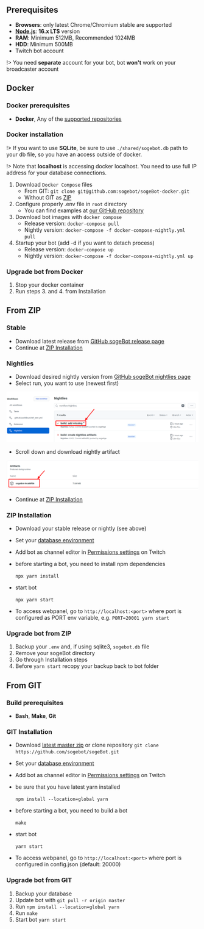 ## Prerequisites

- **Browsers**: only latest Chrome/Chromium stable are supported
- **[Node.js](https://nodejs.org/en/)**: **16.x LTS** version
- **RAM**: Minimum 512MB, Recommended 1024MB
- **HDD**: Minimum 500MB
- Twitch bot account

!> You need **separate** account for your bot, bot **won't** work on your
   broadcaster account

## Docker

### Docker prerequisites

- **Docker**, Any of the [supported repositories](http://sogebot.github.io/sogeBot/#/configuration/database)

### Docker installation

!> If you want to use **SQLite**, be sure to use `./shared/sogebot.db` path to
   your db file, so you have an access outside of docker.

!> Note that **localhost** is accessing docker localhost. You need to use full
   IP address for your database connections.

1. Download `Docker Compose` files
    - From GIT: `git clone git@github.com:sogebot/sogeBot-docker.git`
    - Without GIT as [ZIP](https://github.com/sogehige/sogeBot-docker/archive/master.zip)
2. Configure properly .env file in `root` directory
    - You can find examples at [our GitHub repository](https://github.com/sogebot/sogeBot/tree/master/src/data)
3. Download bot images with `docker compose`
    - Release version: `docker-compose pull`
    - Nightly version: `docker-compose -f docker-compose-nightly.yml pull`
4. Startup your bot (add -d if you want to detach process)
    - Release version: `docker-compose up`
    - Nightly version: `docker-compose -f docker-compose-nightly.yml up`

### Upgrade bot from Docker

1. Stop your docker container
2. Run steps 3. and 4. from Installation

## From ZIP

### Stable

- Download latest release from
  [GitHub sogeBot release page](https://github.com/sogebot/sogeBot/releases)
- Continue at [ZIP Installation](#zip-installation)

### Nightlies

- Download desired nightly version from [GitHub sogeBot nightlies page](https://github.com/sogebot/sogeBot/actions?query=workflow%3ANightlies)
- Select run, you want to use (newest first)

![create-new-app](./_images/install/nightlies.png)

- Scroll down and download nightly artifact

![create-new-app](./_images/install/artifact.png)

- Continue at [ZIP Installation](#zip-installation)

### ZIP Installation

- Download your stable release or nightly (see above)
- Set your [database environment](configuration/database)
- Add bot as channel editor
  in [Permissions settings](http://twitch.tv/dashboard/permissions) on Twitch

- before starting a bot, you need to install npm dependencies

    `npx yarn install`

- start bot

    `npx yarn start`

- To access webpanel, go to `http://localhost:<port>` where port is configured
  as PORT env variable, e.g. `PORT=20001 yarn start`

### Upgrade bot from ZIP

1. Backup your `.env` and, if using sqlite3, `sogebot.db` file
2. Remove your sogeBot directory
3. Go through Installation steps
4. Before `yarn start` recopy your backup back to bot folder

## From GIT

### Build prerequisites

- **Bash**, **Make**, **Git**

### GIT Installation

- Download [latest master zip](https://github.com/sogebot/sogeBot/archive/master.zip)
  or clone repository `git clone https://github.com/sogebot/sogeBot.git`
- Set your [database environment](configuration/database)
- Add bot as channel editor
  in [Permissions settings](http://twitch.tv/dashboard/permissions) on Twitch
- be sure that you have latest yarn installed

    `npm install --location=global yarn`

- before starting a bot, you need to build a bot

    `make`

- start bot

    `yarn start`

- To access webpanel, go to `http://localhost:<port>` where port is configured
  in config.json (default: 20000)

### Upgrade bot from GIT

1. Backup your database
2. Update bot with `git pull -r origin master`
3. Run `npm install --location=global yarn`
4. Run `make`
5. Start bot `yarn start`
